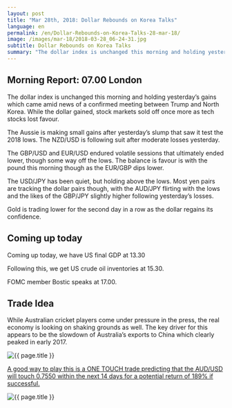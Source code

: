 ```yaml
---
layout: post
title: "Mar 28th, 2018: Dollar Rebounds on Korea Talks"
language: en
permalink: /en/Dollar-Rebounds-on-Korea-Talks-28-mar-18/
image: /images/mar-18/2018-03-28_06-24-31.jpg
subtitle: Dollar Rebounds on Korea Talks
summary: "The dollar index is unchanged this morning and holding yesterday’s gains which came amid news of a confirmed meeting between Trump and North Korea. While the dollar gained, stock markets sold off once more as tech stocks lost favour"
---
```

## Morning Report: 07.00 London

The dollar index is unchanged this morning and holding yesterday’s gains which came amid news of a confirmed meeting between Trump and North Korea. While the dollar gained, stock markets sold off once more as tech stocks lost favour. 

The Aussie is making small gains after yesterday’s slump that saw it test the 2018 lows. The NZD/USD is following suit after moderate losses yesterday. 

The GBP/USD and EUR/USD endured volatile sessions that ultimately ended lower, though some way off the lows. The balance is favour is with the pound this morning though as the EUR/GBP dips lower. 

The USD/JPY has been quiet, but holding above the lows. Most yen pairs are tracking the dollar pairs though, with the AUD/JPY flirting with the lows and the likes of the GBP/JPY slightly higher following yesterday’s losses. 

Gold is trading lower for the second day in a row as the dollar regains its confidence. 

## Coming up today 

Coming up today, we have US final GDP at 13.30

Following this, we get US crude oil inventories at 15.30. 

FOMC member Bostic speaks at 17.00. 

## Trade Idea

While Australian cricket players come under pressure in the press, the real economy is looking on shaking grounds as well. The key driver for this appears to be the slowdown of Australia’s exports to China which clearly peaked in early 2017.

<img class="post-image" src="{{ site.url }}/images/mar-18/2018-03-28_06-24-31.jpg" alt="{{ page.title }}" title="{{ page.title }}">

<a href="%LINK%%?currency=GBP&market=forex&underlying=frxAUDUSD&formname=touchnotouch&duration_amount=14&duration_units=d&amount=10&amount_type=payout&expiry_type=duration&barrier=0.7550" target="_blank">A good way to play this is a ONE TOUCH trade predicting that the AUD/USD will touch 0.7550 within the next 14 days for a potential return of 189% if successful.</a>

<img class="post-image" src="{{ site.url }}/images/mar-18/28-03-2018 12-57-02.png" alt="{{ page.title }}" title="{{ page.title }}">
